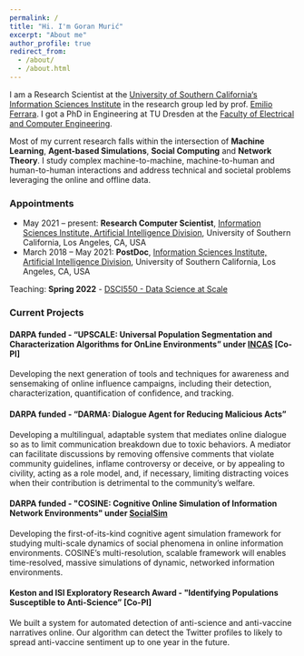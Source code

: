 ```yaml
---
permalink: /
title: "Hi. I'm Goran Murić"
excerpt: "About me"
author_profile: true
redirect_from: 
  - /about/
  - /about.html
---
```


I am a Research Scientist at the [University of Southern California‘s](https://www.usc.edu/) [Information Sciences Institute](https://www.isi.edu/) in the research group led by prof. [Emilio Ferrara](http://www.emilio.ferrara.name/). I got a PhD in Engineering at TU Dresden at the [Faculty of Electrical and Computer Engineering](https://tu-dresden.de/ing/elektrotechnik).

Most of my current research falls within the intersection of **Machine Learning**, **Agent-based Simulations**, **Social Computing** and **Network Theory**. I study complex machine-to-machine, machine-to-human and human-to-human interactions and address technical and societal problems leveraging the online and offline data.


### Appointments

* May 2021 – present: **Research Computer Scientist**, [Information Sciences Institute, Artificial Intelligence Division](https://www.isi.edu/ai/), University of Southern California, Los Angeles, CA, USA
* March 2018 – May 2021: **PostDoc**, [Information Sciences Institute, Artificial Intelligence Division](https://www.isi.edu/ai/), University of Southern California, Los Angeles, CA, USA

Teaching: **Spring 2022** - [DSCI550 - Data Science at Scale](https://sites.google.com/view/dsci-550-spring2022/home)

### Current Projects
#### DARPA funded - “UPSCALE: Universal Population Segmentation and Characterization Algorithms for OnLine Environments” under [INCAS](https://www.darpa.mil/program/influence-campaign-awareness-and-sensemaking) **[Co-PI]**
Developing the next generation of tools and techniques for awareness and sensemaking of online influence campaigns, including their detection, characterization, quantification of confidence, and tracking.

#### DARPA funded - “DARMA: Dialogue Agent for Reducing Malicious Acts”
Developing a multilingual, adaptable system that mediates online dialogue so as to limit communication breakdown due to toxic behaviors. A mediator can facilitate discussions by removing offensive comments that violate community guidelines, inflame controversy or deceive, or by appealing to civility, acting as a role model, and, if necessary, limiting distracting voices when their contribution is detrimental to the community’s welfare. 

#### DARPA funded - "COSINE: Cognitive Online Simulation of Information Network Environments" under [SocialSim](https://www.darpa.mil/program/computational-simulation-of-online-social-behavior)
Developing the first-of-its-kind cognitive agent simulation framework for studying multi-scale dynamics of social phenomena in online information environments. COSINE’s multi-resolution, scalable framework will enables time-resolved, massive simulations of dynamic, networked information environments. 

#### Keston and ISI Exploratory Research Award - "Identifying Populations Susceptible to Anti-Science” [Co-PI]
We built a system for automated detection of anti-science and anti-vaccine narratives online. Our algorithm can detect the Twitter profiles to likely to spread anti-vaccine sentiment up to one year in the future.